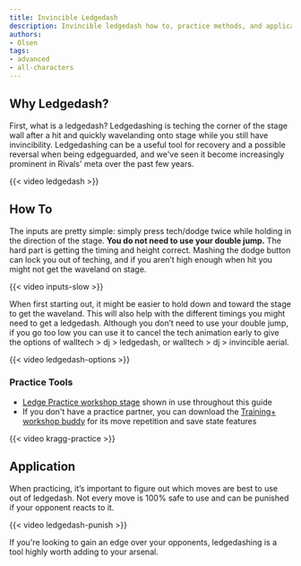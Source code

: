 ```yaml
---
title: Invincible Ledgedash
description: Invincible ledgedash how to, practice methods, and application
authors:
- Olsen
tags:
- advanced
- all-characters
---
```


## Why Ledgedash?

First, what is a ledgedash? Ledgedashing is teching the corner of the stage wall after a hit and quickly wavelanding onto stage while you still have invincibility. Ledgedashing can be a useful tool for recovery and a possible reversal when being edgeguarded, and we've seen it become increasingly prominent in Rivals' meta over the past few years. 

{{< video ledgedash >}}

## How To

The inputs are pretty simple: simply press tech/dodge twice while holding in the direction of the stage. **You do not need to use your double jump.** The hard part is getting the timing and height correct. Mashing the dodge button can lock you out of teching, and if you aren’t high enough when hit you might not get the waveland on stage.

{{< video inputs-slow >}}

When first starting out, it might be easier to hold down and toward the stage to get the waveland. This will also help with the different timings you might need to get a ledgedash. Although you don’t need to use your double jump, if you go too low you can use it to cancel the tech animation early to give the options of walltech > dj > ledgedash, or walltech > dj > invincible aerial.

{{< video ledgedash-options >}}

### Practice Tools

- [Ledge Practice workshop stage](https://steamcommunity.com/sharedfiles/filedetails/?id=2353648017) shown in use throughout this guide
- If you don't have a practice partner, you can download the [Training+ workshop buddy](https://steamcommunity.com/sharedfiles/filedetails/?id=2835256077) for its move repetition and save state features

{{< video kragg-practice >}}

## Application

When practicing, it’s important to figure out which moves are best to use out of ledgedash. Not every move is 100% safe to use and can be punished if your opponent reacts to it.

{{< video ledgedash-punish >}}

If you're looking to gain an edge over your opponents, ledgedashing is a tool highly worth adding to your arsenal.
